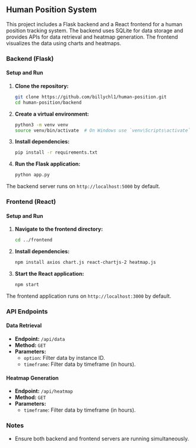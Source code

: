 ## Human Position System

This project includes a Flask backend and a React frontend for a human position tracking system. The backend uses SQLite for data storage and provides APIs for data retrieval and heatmap generation. The frontend visualizes the data using charts and heatmaps.

### Backend (Flask)

#### Setup and Run

1. **Clone the repository:**
   ```sh
   git clone https://github.com/billychl1/human-position.git
   cd human-position/backend
   ```

2. **Create a virtual environment:**
   ```sh
   python3 -m venv venv
   source venv/bin/activate  # On Windows use `venv\Scripts\activate`
   ```

3. **Install dependencies:**
   ```sh
   pip install -r requirements.txt
   ```

4. **Run the Flask application:**
   ```sh
   python app.py
   ```

The backend server runs on `http://localhost:5000` by default.

### Frontend (React)

#### Setup and Run

1. **Navigate to the frontend directory:**
   ```sh
   cd ../frontend
   ```

2. **Install dependencies:**
   ```sh
   npm install axios chart.js react-chartjs-2 heatmap.js 
   ```

3. **Start the React application:**
   ```sh
   npm start
   ```

The frontend application runs on `http://localhost:3000` by default.

### API Endpoints

#### Data Retrieval
- **Endpoint:** `/api/data`
- **Method:** `GET`
- **Parameters:**
  - `option`: Filter data by instance ID.
  - `timeframe`: Filter data by timeframe (in hours).

#### Heatmap Generation
- **Endpoint:** `/api/heatmap`
- **Method:** `GET`
- **Parameters:**
  - `timeframe`: Filter data by timeframe (in hours).

### Notes
- Ensure both backend and frontend servers are running simultaneously.
